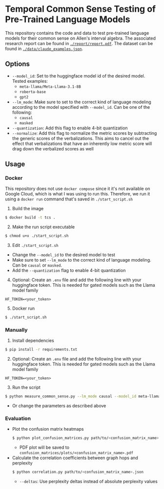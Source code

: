 # Temporal Common Sense Testing of Pre-Trained Language Models
This repository contains the code and data to test pre-trained language models for their common sense on Allen's interval algebra.
The associated research report can be found in [`./report/report.pdf`](https://github.com/Tai-Mai/temporal-common-sense/blob/main/report/report.pdf). The dataset can be found in [`./data/claude_examples.json`](https://github.com/Tai-Mai/temporal-common-sense/blob/main/data/claude_examples.json). 

## Options
* `--model_id`: Set to the huggingface model id of the desired model. Tested examples:
  * `meta-llama/Meta-Llama-3.1-8B`
  * `roberta-base`
  * `gpt2`
* `--lm_mode`: Make sure to set to the correct kind of language modeling according to the model specified with `--model_id`. Can be one of the following:
  * `causal` 
  * `masked`
* `--quantization`: Add this flag to enable 4-bit quantization
* `--normalize`: Add this flag to normalize the metric scores by subtracting the generic scores of the verbalizations. This aims to cancel out the effect that verbalizations that have an inherently low metric score will drag down the verbalized scores as well

## Usage
### Docker
This repository does not use `docker compose` since it it's not available on Google Cloud, which is what I was using to run this. Therefore, we run it using a `docker run` command that's saved in `./start_script.sh`
1. Build the image
  ```bash
  $ docker build -t tcs .
  ```
2. Make the run script executable
  ```bash
  $ chmod u+x ./start_script.sh
  ```
3. Edit `./start_script.sh`
  * Change the `--model_id` to the desired model to test
  * Make sure to set `--lm_mode` to the correct kind of language modeling. Can be `causal` or `masked`.
  * Add the `--quantization` flag to enable 4-bit quantization
4. Optional: Create an `.env` file and add the following line with your huggingface token. This is needed for gated models such as the Llama model family
  ```
  HF_TOKEN=<your_token>
  ```
5. Docker run
  ```sh
  $ ./start_script.sh
  ```

### Manually
1. Install dependencies
  ```bash
  $ pip install -r requirements.txt
  ```
2. Optional: Create an `.env` file and add the following line with your huggingface token. This is needed for gated models such as the Llama model family
  ```
  HF_TOKEN=<your_token>
  ```
3. Run the script
  ```bash
  $ python measure_common_sense.py --lm_mode causal --model_id meta-llama/Meta-Llama-3.1-8B
  ```
  * Or change the parameters as described above

### Evaluation
* Plot the confusion matrix heatmaps
  ```bash
  $ python plot_confusion_matrices.py path/to/<confusion_matrix_name>.json
  ```
  * PDF plot will be saved to `confusion_matrices/plots/<confusion_matrix_name>.pdf`
* Calculate the correlation coefficients between graph hops and perplexity
  ```bash
  $ python correlation.py path/to/<confusion_matrix_name>.json
  ```
  * `--deltas`: Use perplexity deltas instead of absolute perplexity values
